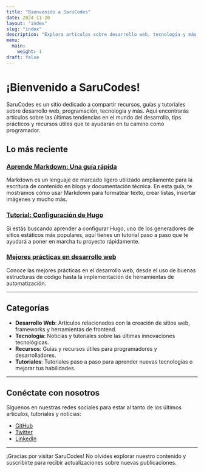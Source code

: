 ```yaml
---
title: "Bienvenido a SaruCodes"
date: 2024-11-20
layout: "index"
slug: "index"
description: "Explora artículos sobre desarrollo web, tecnología y más en SaruCodes."
menu:
  main:
    weight: 1
draft: false
---
```


# ¡Bienvenido a SaruCodes!

SaruCodes es un sitio dedicado a compartir recursos, guías y tutoriales sobre desarrollo web, programación, tecnología y más. Aquí encontrarás artículos sobre las últimas tendencias en el mundo del desarrollo, tips prácticos y recursos útiles que te ayudarán en tu camino como programador.

## Lo más reciente

### [Aprende Markdown: Una guía rápida](./apuntes-sobre-markdown/)
Markdown es un lenguaje de marcado ligero utilizado ampliamente para la escritura de contenido en blogs y documentación técnica. En esta guía, te mostramos cómo usar Markdown para formatear texto, crear listas, insertar imágenes y mucho más.

### [Tutorial: Configuración de Hugo](./configuracion-hugo/)
Si estás buscando aprender a configurar Hugo, uno de los generadores de sitios estáticos más populares, aquí tienes un tutorial paso a paso que te ayudará a poner en marcha tu proyecto rápidamente.

### [Mejores prácticas en desarrollo web](./mejores-practicas-desarrollo-web/)
Conoce las mejores prácticas en el desarrollo web, desde el uso de buenas estructuras de código hasta la implementación de herramientas de automatización.

---

## Categorías

- **Desarrollo Web**: Artículos relacionados con la creación de sitios web, frameworks y herramientas de frontend.
- **Tecnología**: Noticias y tutoriales sobre las últimas innovaciones tecnológicas.
- **Recursos**: Guías y recursos útiles para programadores y desarrolladores.
- **Tutoriales**: Tutoriales paso a paso para aprender nuevas tecnologías o mejorar tus habilidades.

---

## Conéctate con nosotros

Síguenos en nuestras redes sociales para estar al tanto de los últimos artículos, tutoriales y noticias:

- [GitHub](https://github.com/sarucodes)
- [Twitter](https://twitter.com/sarucodes)
- [LinkedIn](https://www.linkedin.com/in/sarucodes)

---

¡Gracias por visitar SaruCodes! No olvides explorar nuestro contenido y suscribirte para recibir actualizaciones sobre nuevas publicaciones.

